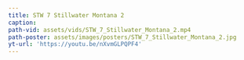 ```yaml
---
title: STW 7 Stillwater Montana 2
caption:
path-vid: assets/vids/STW_7_Stillwater_Montana_2.mp4
path-poster: assets/images/posters/STW_7_Stillwater_Montana_2.jpg
yt-url: 'https://youtu.be/nXvmGLPQPF4'
---
```

